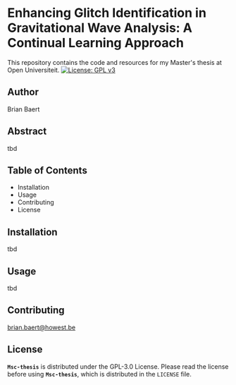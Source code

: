 # Enhancing Glitch Identification in Gravitational Wave Analysis: A Continual Learning Approach
This repository contains the code and resources for my Master's thesis at Open Universiteit.
[![License: GPL v3](https://img.shields.io/badge/License-GPLv3-blue.svg)](https://www.gnu.org/licenses/gpl-3.0)

## Author
Brian Baert

## Abstract
tbd

## Table of Contents
- Installation
- Usage
- Contributing
- License

## Installation
tbd

## Usage
tbd

## Contributing
brian.baert@howest.be

## License
__`Msc-thesis`__ is distributed under the GPL-3.0 License. Please read the license before using __`Msc-thesis`__, which is distributed in the `LICENSE` file.

